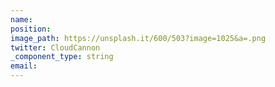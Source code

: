 ```yaml
---
name: 
position: 
image_path: https://unsplash.it/600/503?image=1025&a=.png
twitter: CloudCannon
_component_type: string
email:
---
```

